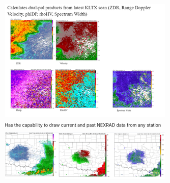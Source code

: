 ![alt text](image.png)

Has the capability to draw current and past NEXRAD data from any station

![alt text](image-1.png)